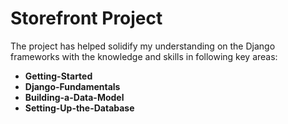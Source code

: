 # Storefront Project
The project has helped solidify my understanding on the Django frameworks with the knowledge and skills in following key areas:
 - **Getting-Started**
 - **Django-Fundamentals**
 - **Building-a-Data-Model**
 - **Setting-Up-the-Database**
